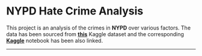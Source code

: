 # NYPD Hate Crime Analysis
This project is an analysis of the crimes in **NYPD** over various factors. The data has been sourced from [**this**](https://www.kaggle.com/datasets/manjitbaishya001/nypd-hate-crimes) Kaggle dataset and the corresponding [**Kaggle**](https://www.kaggle.com/code/manjitbaishya001/nypd-hate-crime-eda) notebook has been also linked.

---
